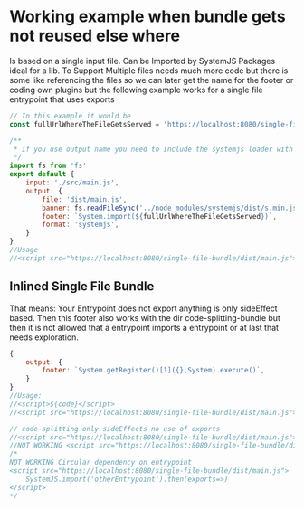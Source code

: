 # Working example when bundle gets not reused else where

Is based on a single input file. Can be Imported by SystemJS Packages ideal for a lib.
To Support Multiple files needs much more code but there is some like referencing the files so we can later get the name for the footer or coding own plugins but the following example works for a single file entrypoint that uses exports


```js
// In this example it would be
const fullUrlWhereTheFileGetsServed = 'https://localhost:8080/single-file-bundle/dist/main.js'

/** 
 * if you use output name you need to include the systemjs loader with extra register named module
 */
import fs from 'fs'
export default {
    input: './src/main.js',
    output: {
        file: 'dist/main.js',
        banner: fs.readFileSync('../node_modules/systemjs/dist/s.min.js').,
        footer: `System.import(${fullUrlWhereTheFileGetsServed})`, 
        format: 'systemjs',
    }
}
//Usage
//<script src="https://localhost:8080/single-file-bundle/dist/main.js"></script>
```


## Inlined Single File Bundle

That means: Your Entrypoint does not export anything is only sideEffect based. Then this footer also works with the dir code-splitting-bundle but then it is not allowed that a entrypoint imports a entrypoint or at last that needs exploration.

```js
{ 
    output: { 
        footer: `System.getRegister()[1]({},System).execute()`,   
    } 
}
//Usage:
//<script>${code}</script>
//<script src="https://localhost:8080/single-file-bundle/dist/main.js"></script>

// code-splitting only sideEffects no use of exports
//<script src="https://localhost:8080/single-file-bundle/dist/main.js">System.import('otherEntrypoint')</script>
//NOT WORKING <script src="https://localhost:8080/single-file-bundle/dist/main.js">/*use of any code exported by app */app()</script>
/*
NOT WORKING Circular dependency on entrypoint
<script src="https://localhost:8080/single-file-bundle/dist/main.js">
    SystemJS.import('otherEntrypoint').then(exports=>)
</script>
*/
```